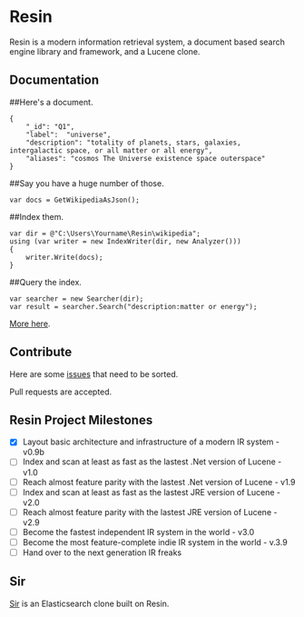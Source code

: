# Resin

Resin is a modern information retrieval system, a document based search engine library and framework, and a Lucene clone.

## Documentation

##Here's a document.

	{
		"_id": "Q1",
		"label":  "universe",
		"description": "totality of planets, stars, galaxies, intergalactic space, or all matter or all energy",
		"aliases": "cosmos The Universe existence space outerspace"
	}

##Say you have a huge number of those.
	
	var docs = GetWikipediaAsJson();

##Index them.

	var dir = @"C:\Users\Yourname\Resin\wikipedia";
	using (var writer = new IndexWriter(dir, new Analyzer()))
	{
		writer.Write(docs);
	}

##Query the index.
<a name="inproc" id="inproc"></a>

	var searcher = new Searcher(dir);
	var result = searcher.Search("description:matter or energy");

[More here](https://github.com/kreeben/resin/wiki). 

## Contribute

Here are some [issues](https://github.com/kreeben/resin/issues) that need to be sorted.

Pull requests are accepted.

## Resin Project Milestones

- [x] Layout basic architecture and infrastructure of a modern IR system - v0.9b
- [ ] Index and scan at least as fast as the lastest .Net version of Lucene - v1.0
- [ ] Reach almost feature parity with the lastest .Net version of Lucene - v1.9
- [ ] Index and scan at least as fast as the lastest JRE version of Lucene - v2.0
- [ ] Reach almost feature parity with the lastest JRE version of Lucene - v2.9
- [ ] Become the fastest independent IR system in the world - v3.0
- [ ] Become the most feature-complete indie IR system in the world - v.3.9
- [ ] Hand over to the next generation IR freaks

## Sir

[Sir](https://github.com/kreeben/sir) is an Elasticsearch clone built on Resin.
